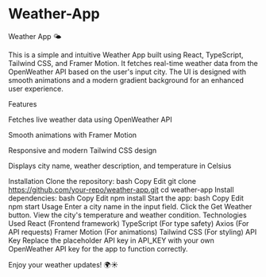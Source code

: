 # Weather-App

Weather App 🌤️

This is a simple and intuitive Weather App built using React, TypeScript, Tailwind CSS, and Framer Motion. It fetches real-time weather data from the OpenWeather API based on the user's input city. The UI is designed with smooth animations and a modern gradient background for an enhanced user experience.

Features

Fetches live weather data using OpenWeather API

Smooth animations with Framer Motion

Responsive and modern Tailwind CSS design

Displays city name, weather description, and temperature in Celsius


Installation
Clone the repository:
bash
Copy
Edit
git clone https://github.com/your-repo/weather-app.git
cd weather-app
Install dependencies:
bash
Copy
Edit
npm install
Start the app:
bash
Copy
Edit
npm start
Usage
Enter a city name in the input field.
Click the Get Weather button.
View the city's temperature and weather condition.
Technologies Used
React (Frontend framework)
TypeScript (For type safety)
Axios (For API requests)
Framer Motion (For animations)
Tailwind CSS (For styling)
API Key
Replace the placeholder API key in API_KEY with your own OpenWeather API key for the app to function correctly.

Enjoy your weather updates! 🌍☀️
